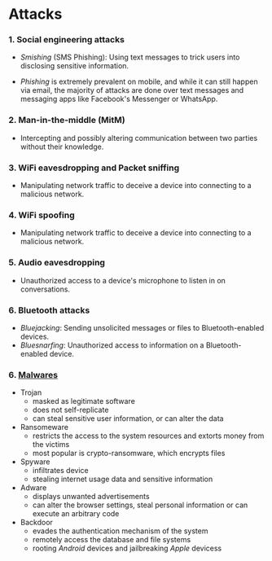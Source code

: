 # Attacks

### 1. Social engineering attacks

 * *Smishing* (SMS Phishing): Using text messages to trick users into disclosing sensitive information.  

* *Phishing* is extremely prevalent on mobile, and while it can still happen via email, the majority of attacks are done over text messages and messaging apps like Facebook's Messenger or WhatsApp.

### 2. Man-in-the-middle (MitM)
 * Intercepting and possibly altering communication between two parties without their knowledge.

### 3. WiFi eavesdropping and Packet sniffing
 * Manipulating network traffic to deceive a device into connecting to a malicious network.

### 4. WiFi spoofing
 * Manipulating network traffic to deceive a device into connecting to a malicious network.

### 5. Audio eavesdropping
 * Unauthorized access to a device's microphone to listen in on conversations.

### 6. Bluetooth attacks
 * *Bluejacking*: Sending unsolicited messages or files to Bluetooth-enabled devices.
 * *Bluesnarfing*: Unauthorized access to information on a Bluetooth-enabled device.

### 6. [Malwares](photos/malwares.png)
 * Trojan 
    - masked as legitimate software  
    - does not self-replicate
    - can steal sensitive user information, or can alter the data
 * Ransomeware
    - restricts the access to the system resources and extorts money from the victims
    - most popular is crypto-ransomware, which encrypts files
 * Spyware
    - infiltrates device
    - stealing internet usage data and sensitive information
 * Adware
    - displays unwanted advertisements
    - can alter the browser settings, steal personal information or can execute an arbitrary code
 * Backdoor 
    - evades the authentication mechanism of the system
    - remotely access the database and file systems
    - rooting *Android* devices and jailbreaking *Apple* devicess
